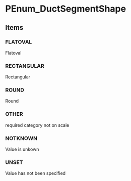 # PEnum_DuctSegmentShape


<!-- end of short definition -->
## Items

### FLATOVAL
Flatoval

### RECTANGULAR
Rectangular

### ROUND
Round

### OTHER
required category not on scale

### NOTKNOWN
Value is unkown

### UNSET
Value has not been specified
